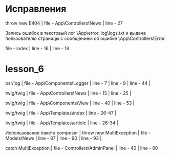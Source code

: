 # Исправления

throw new E404 | 
file - App\Controllers\News | 
line - 27 

Запись ошибок в текстовый лог 
\App\error_log\logs.txt 
и выдача пользователю страницы с сообщением об ошибке 
\App\Controllers\Error 

file - index | 
line - 16 | 
line - 18 

# lesson_6

psr/log | 
file - App\Components\Logger | 
line - 7 | 
line - 9 | 
line - 44 | 

twig/twig | 
file - App\Controllers\News | 
line - 15 | 
line - 25 | 

twig/twig | 
file - App\Components\View | 
line - 40 | 
line - 53 | 

twig/twig | 
file - App\Templates\index | 
line - 26-47 | 

twig/twig | 
file - App\Templates\article | 
line - 26-34 | 

Использование пакета composer | 
throw new MultiException | 
file - Models\News | 
line - 87 | 
line - 90 | 
line - 93 | 

catch MultiException | 
file - Controllers\AdminPanel | 
line - 40 | 
line - 60 